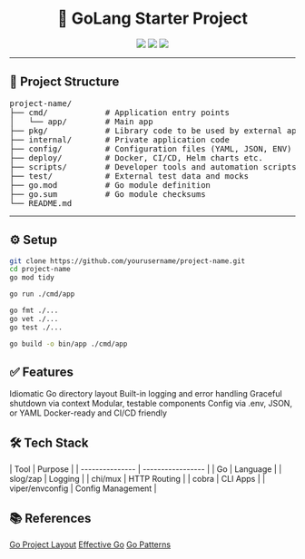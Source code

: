 <h1 align="center">🚀 GoLang Starter Project</h1>

<p align="center">
  <img src="https://img.shields.io/badge/Go-1.22-blue?style=for-the-badge&logo=go" />
  <img src="https://img.shields.io/badge/License-MIT-green?style=for-the-badge" />
  <img src="https://img.shields.io/badge/PRs-Welcome-brightgreen?style=for-the-badge" />
</p>

---

<h2>📁 Project Structure</h2>

<pre>
project-name/
├── cmd/            # Application entry points
│   └── app/        # Main app
├── pkg/            # Library code to be used by external apps
├── internal/       # Private application code
├── config/         # Configuration files (YAML, JSON, ENV)
├── deploy/         # Docker, CI/CD, Helm charts etc.
├── scripts/        # Developer tools and automation scripts
├── test/           # External test data and mocks
├── go.mod          # Go module definition
├── go.sum          # Go module checksums
└── README.md
</pre>

---

<h2>⚙️ Setup</h2>

```bash
git clone https://github.com/yourusername/project-name.git
cd project-name
go mod tidy

go run ./cmd/app

go fmt ./...
go vet ./...
go test ./...

go build -o bin/app ./cmd/app
```
<h2>✅ Features</h2>
Idiomatic Go directory layout
Built-in logging and error handling
Graceful shutdown via context
Modular, testable components
Config via .env, JSON, or YAML
Docker-ready and CI/CD friendly

<h2>🛠️ Tech Stack</h2>
| Tool            | Purpose           |
| --------------- | ----------------- |
| Go              | Language          |
| slog/zap        | Logging           |
| chi/mux         | HTTP Routing      |
| cobra           | CLI Apps          |
| viper/envconfig | Config Management |

<h2>📚 References</h2>
<a href="https://github.com/golang-standards/project-layout" target="_blank">Go Project Layout</a>
<a href="https://golang.org/doc/effective_go.html" target="_blank">Effective Go</a>
<a href="https://github.com/tmrts/go-patterns" target="_blank">Go Patterns</a>
